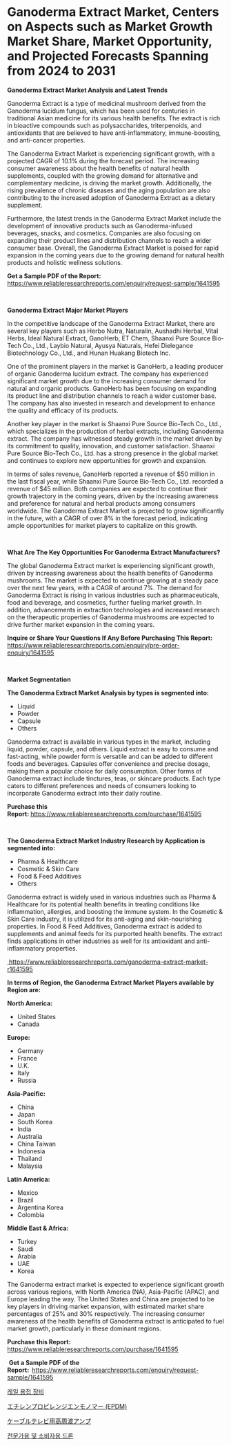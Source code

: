 <p><h1>Ganoderma Extract Market, Centers on Aspects such as Market Growth Market Share, Market Opportunity, and Projected Forecasts Spanning from 2024 to 2031</h1></p><p><strong>Ganoderma Extract Market Analysis and Latest Trends</strong></p>
<p><p>Ganoderma Extract is a type of medicinal mushroom derived from the Ganoderma lucidum fungus, which has been used for centuries in traditional Asian medicine for its various health benefits. The extract is rich in bioactive compounds such as polysaccharides, triterpenoids, and antioxidants that are believed to have anti-inflammatory, immune-boosting, and anti-cancer properties.</p><p>The Ganoderma Extract Market is experiencing significant growth, with a projected CAGR of 10.1% during the forecast period. The increasing consumer awareness about the health benefits of natural health supplements, coupled with the growing demand for alternative and complementary medicine, is driving the market growth. Additionally, the rising prevalence of chronic diseases and the aging population are also contributing to the increased adoption of Ganoderma Extract as a dietary supplement.</p><p>Furthermore, the latest trends in the Ganoderma Extract Market include the development of innovative products such as Ganoderma-infused beverages, snacks, and cosmetics. Companies are also focusing on expanding their product lines and distribution channels to reach a wider consumer base. Overall, the Ganoderma Extract Market is poised for rapid expansion in the coming years due to the growing demand for natural health products and holistic wellness solutions.</p></p>
<p><strong>Get a Sample PDF of the Report:&nbsp;</strong> <a href="https://www.reliableresearchreports.com/enquiry/request-sample/1641595">https://www.reliableresearchreports.com/enquiry/request-sample/1641595</a></p>
<p>&nbsp;</p>
<p><strong>Ganoderma Extract Major Market Players</strong></p>
<p><p>In the competitive landscape of the Ganoderma Extract Market, there are several key players such as Herbo Nutra, Naturalin, Aushadhi Herbal, Vital Herbs, Ideal Natural Extract, GanoHerb, ET Chem, Shaanxi Pure Source Bio-Tech Co., Ltd., Laybio Natural, Ayusya Naturals, Hefei Dielegance Biotechnology Co., Ltd., and Hunan Huakang Biotech Inc.</p><p>One of the prominent players in the market is GanoHerb, a leading producer of organic Ganoderma lucidum extract. The company has experienced significant market growth due to the increasing consumer demand for natural and organic products. GanoHerb has been focusing on expanding its product line and distribution channels to reach a wider customer base. The company has also invested in research and development to enhance the quality and efficacy of its products.</p><p>Another key player in the market is Shaanxi Pure Source Bio-Tech Co., Ltd., which specializes in the production of herbal extracts, including Ganoderma extract. The company has witnessed steady growth in the market driven by its commitment to quality, innovation, and customer satisfaction. Shaanxi Pure Source Bio-Tech Co., Ltd. has a strong presence in the global market and continues to explore new opportunities for growth and expansion.</p><p>In terms of sales revenue, GanoHerb reported a revenue of $50 million in the last fiscal year, while Shaanxi Pure Source Bio-Tech Co., Ltd. recorded a revenue of $45 million. Both companies are expected to continue their growth trajectory in the coming years, driven by the increasing awareness and preference for natural and herbal products among consumers worldwide. The Ganoderma Extract Market is projected to grow significantly in the future, with a CAGR of over 8% in the forecast period, indicating ample opportunities for market players to capitalize on this growth.</p></p>
<p>&nbsp;</p>
<p><strong>What Are The Key Opportunities For Ganoderma Extract Manufacturers?</strong></p>
<p><p>The global Ganoderma Extract market is experiencing significant growth, driven by increasing awareness about the health benefits of Ganoderma mushrooms. The market is expected to continue growing at a steady pace over the next few years, with a CAGR of around 7%. The demand for Ganoderma Extract is rising in various industries such as pharmaceuticals, food and beverage, and cosmetics, further fueling market growth. In addition, advancements in extraction technologies and increased research on the therapeutic properties of Ganoderma mushrooms are expected to drive further market expansion in the coming years.</p></p>
<p><strong>Inquire or Share Your Questions If Any Before Purchasing This Report:</strong> <a href="https://www.reliableresearchreports.com/enquiry/pre-order-enquiry/1641595">https://www.reliableresearchreports.com/enquiry/pre-order-enquiry/1641595</a></p>
<p>&nbsp;</p>
<p><strong>Market Segmentation</strong></p>
<p><strong>The Ganoderma Extract Market Analysis by types is segmented into:</strong></p>
<p><ul><li>Liquid</li><li>Powder</li><li>Capsule</li><li>Others</li></ul></p>
<p><p>Ganoderma extract is available in various types in the market, including liquid, powder, capsule, and others. Liquid extract is easy to consume and fast-acting, while powder form is versatile and can be added to different foods and beverages. Capsules offer convenience and precise dosage, making them a popular choice for daily consumption. Other forms of Ganoderma extract include tinctures, teas, or skincare products. Each type caters to different preferences and needs of consumers looking to incorporate Ganoderma extract into their daily routine.</p></p>
<p><strong>Purchase this Report:&nbsp;</strong><a href="https://www.reliableresearchreports.com/purchase/1641595">https://www.reliableresearchreports.com/purchase/1641595</a></p>
<p>&nbsp;</p>
<p><strong>The Ganoderma Extract Market Industry Research by Application is segmented into:</strong></p>
<p><ul><li>Pharma & Healthcare</li><li>Cosmetic & Skin Care</li><li>Food & Feed Additives</li><li>Others</li></ul></p>
<p><p>Ganoderma extract is widely used in various industries such as Pharma & Healthcare for its potential health benefits in treating conditions like inflammation, allergies, and boosting the immune system. In the Cosmetic & Skin Care industry, it is utilized for its anti-aging and skin-nourishing properties. In Food & Feed Additives, Ganoderma extract is added to supplements and animal feeds for its purported health benefits. The extract finds applications in other industries as well for its antioxidant and anti-inflammatory properties.</p></p>
<p><a href="https://www.reliableresearchreports.com/ganoderma-extract-market-r1641595">&nbsp;https://www.reliableresearchreports.com/ganoderma-extract-market-r1641595</a></p>
<p><strong>In terms of Region, the Ganoderma Extract Market Players available by Region are:</strong></p>
<p>
    <p> <strong> North America: </strong>
        <ul>
            <li>United States</li>
            <li>Canada</li>
        </ul>
        </p> 
    <p> <strong> Europe: </strong>
        <ul>
            <li>Germany</li>
            <li>France</li>
            <li>U.K.</li>
            <li>Italy</li>
            <li>Russia</li>
        </ul>
        </p> 
    <p> <strong> Asia-Pacific: </strong>
        <ul>
            <li>China</li>
            <li>Japan</li>
            <li>South Korea</li>
            <li>India</li>
            <li>Australia</li>
            <li>China Taiwan</li>
            <li>Indonesia</li>
            <li>Thailand</li>
            <li>Malaysia</li>
        </ul>
        </p> 
    <p> <strong> Latin America: </strong>
        <ul>
            <li>Mexico</li>
            <li>Brazil</li>
            <li>Argentina Korea</li>
            <li>Colombia</li>
        </ul>
        </p> 
    <p> <strong> Middle East & Africa: </strong>
        <ul>
            <li>Turkey</li>
            <li>Saudi</li>
            <li>Arabia</li>
            <li>UAE</li>
            <li>Korea</li>
        </ul>
    </p>
    </p>
<p><p>The Ganoderma extract market is expected to experience significant growth across various regions, with North America (NA), Asia-Pacific (APAC), and Europe leading the way. The United States and China are projected to be key players in driving market expansion, with estimated market share percentages of 25% and 30% respectively. The increasing consumer awareness of the health benefits of Ganoderma extract is anticipated to fuel market growth, particularly in these dominant regions.</p></p>
<p><strong>Purchase this Report: </strong><a href="https://www.reliableresearchreports.com/purchase/1641595">https://www.reliableresearchreports.com/purchase/1641595</a></p>
<p>&nbsp;<strong>Get a Sample PDF of the Report:&nbsp;&nbsp;</strong><a href="https://www.reliableresearchreports.com/enquiry/request-sample/1641595">https://www.reliableresearchreports.com/enquiry/request-sample/1641595</a></p>
<p><strong></strong></p>
<p><p><a href="https://medium.com/@genius6587678/%EC%97%B4%EC%B0%A8%EC%9A%A9-%EC%9A%A9%EC%A0%91%EC%9E%A5%EB%B9%84-%EC%8B%9C%EC%9E%A5-2024%EB%85%84%EB%B6%80%ED%84%B0-2031%EB%85%84%EA%B9%8C%EC%A7%80%EC%9D%98-%EC%82%B0%EC%97%85-%ED%8A%B8%EB%A0%8C%EB%93%9C%EC%99%80-%EC%98%88%EC%B8%A1-5b6574a36676">레일 용접 장비</a></p><p><a href="https://medium.com/@jerrycurtis23/2024%E5%B9%B4%E3%81%8B%E3%82%892031%E5%B9%B4%E3%81%BE%E3%81%A7%E3%81%AE%E5%B9%B4%E5%B9%B3%E5%9D%87%E6%88%90%E9%95%B7%E7%8E%87%E3%81%8C-%E3%81%A7%E6%8B%A1%E5%A4%A7%E3%81%97%E3%81%A6%E3%81%84%E3%82%8B%E3%82%A8%E3%83%81%E3%83%AC%E3%83%B3%E3%83%97%E3%83%AD%E3%83%94%E3%83%AC%E3%83%B3%E3%82%B8%E3%82%A8%E3%83%B3%E3%83%A2%E3%83%8E%E3%83%9E%E3%83%BC-epdm-%E5%B8%82%E5%A0%B4%E3%81%AE%E8%A6%8F%E6%A8%A1%E3%81%AB%E9%96%A2%E3%81%99%E3%82%8B%E6%B4%9E%E5%AF%9F-708ecbc511ce">エチレンプロピレンジエンモノマー (EPDM)</a></p><p><a href="https://medium.com/@jerrycurtis23/catv-rf%E3%82%A2%E3%83%B3%E3%83%97%E6%A5%AD%E7%95%8C%E3%81%AB%E9%96%A2%E3%81%99%E3%82%8B%E6%B4%9E%E5%AF%9F-2031%E5%B9%B4%E3%81%BE%E3%81%A7%E3%81%AE%E5%B8%82%E5%A0%B4%E3%81%AE%E8%B2%A1%E5%8B%99%E7%8A%B6%E6%B3%81-%E5%B8%82%E5%A0%B4%E8%A6%8F%E6%A8%A1-%E3%81%8A%E3%82%88%E3%81%B3%E5%8F%8E%E7%9B%8A%E5%88%86%E6%9E%90-d12407ce6bb7">ケーブルテレビ用高周波アンプ</a></p><p><a href="https://medium.com/@genius6587678/%EC%A0%84%EB%AC%B8%EA%B0%80-%EB%B0%8F-%EC%86%8C%EB%B9%84%EC%9E%90-%EB%93%9C%EB%A1%A0-%EC%8B%9C%EC%9E%A5-%EC%98%88%EC%B8%A1-%EC%8B%9C%EC%9E%A5-%EB%8F%99%ED%96%A5-%EB%B0%8F-%EC%98%81%ED%96%A5-%EB%B6%84%EC%84%9D-2024-2031-b04ef88460c4">전문가용 및 소비자용 드론</a></p></p>